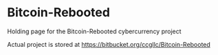# Bitcoin-Rebooted
Holding page for the Bitcoin-Rebooted cybercurrency project

Actual project is stored at https://bitbucket.org/ccgllc/Bitcoin-Rebooted
